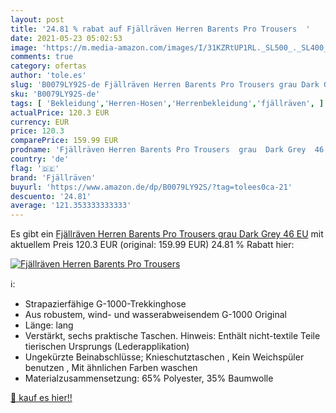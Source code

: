 ```yaml
---
layout: post
title: '24.81 % rabat auf Fjällräven Herren Barents Pro Trousers  '
date: 2021-05-23 05:02:53
image: 'https://m.media-amazon.com/images/I/31KZRtUP1RL._SL500_._SL400_.jpg'
comments: true
category: ofertas
author: 'tole.es'
slug: 'B0079LY92S-de Fjällräven Herren Barents Pro Trousers grau Dark Grey 46 EU'
sku: 'B0079LY92S-de'
tags: [ 'Bekleidung','Herren-Hosen','Herrenbekleidung','fjällräven', ]
actualPrice: 120.3 EUR
currency: EUR
price: 120.3
comparePrice: 159.99 EUR
prodname: 'Fjällräven Herren Barents Pro Trousers  grau  Dark Grey  46 EU'
country: 'de'
flag: '🇩🇪'
brand: 'Fjällräven'
buyurl: 'https://www.amazon.de/dp/B0079LY92S/?tag=tolees0ca-21'
descuento: '24.81'
average: '121.353333333333'
---
```


Es gibt ein [Fjällräven Herren Barents Pro Trousers  grau  Dark Grey  46 EU](https://www.amazon.de/dp/B0079LY92S/?tag=tolees0ca-21) mit aktuellem Preis 120.3 EUR (original: 159.99 EUR) 24.81 % Rabatt hier:

[![Fjällräven Herren Barents Pro Trousers  ](https://m.media-amazon.com/images/I/31KZRtUP1RL._SL500_._SL400_.jpg)](https://www.amazon.de/dp/B0079LY92S/?tag=tolees0ca-21)

ℹ️:

- Strapazierfähige G-1000-Trekkinghose
- Aus robustem, wind- und wasserabweisendem G-1000 Original
- Länge: lang
- Verstärkt, sechs praktische Taschen. Hinweis: Enthält nicht-textile Teile tierischen Ursprungs (Lederapplikation)
- Ungekürzte Beinabschlüsse; Knieschutztaschen , Kein Weichspüler benutzen , Mit ähnlichen Farben waschen
- Materialzusammensetzung: 65% Polyester, 35% Baumwolle

[🛒 kauf es hier!!](https://www.amazon.de/dp/B0079LY92S/?tag=tolees0ca-21)
